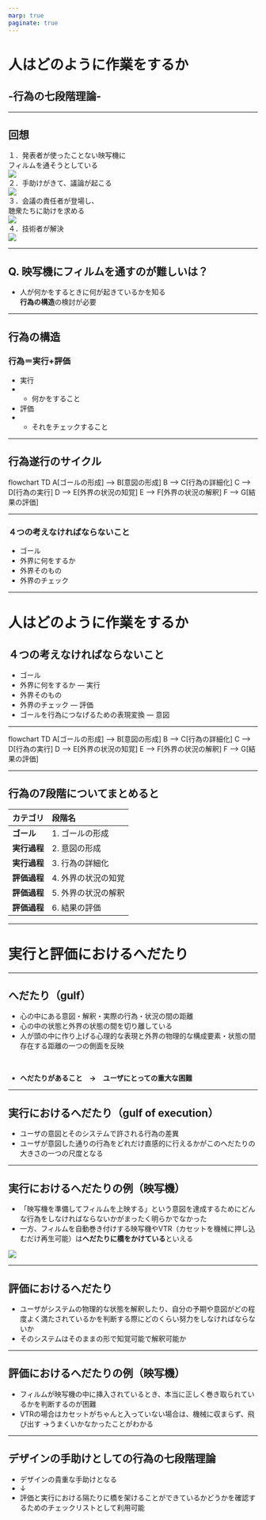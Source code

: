 ```yaml
---
marp: true
paginate: true
---
```

<script src="https://cdn.tailwindcss.com/3.0.16"></script>
<script>tailwind.config = { corePlugins: { preflight: false } }</script>



# 人はどのように作業をするか
## -行為の七段階理論-

---

## 回想

<div class = "flex justify-center justify-between mx-[80px] text-2xl">
  <div>
    <div>１．発表者が使ったことない映写機に</div>
    <div class="pl-[50px]">フィルムを通そうとしている</div>
    <img src="./img/S1.png" class="w-[150px] mx-auto mt-3" />
  </div>

  <div>
    <div>２．手助けがきて、議論が起こる  </div>
    <img src="./img/S1.png" class="w-[150px] mx-auto mt-10" />
  </div>
  
</div>

<div class = "flex justify-center justify-between mx-[80px] text-2xl mt-5">
  <div>
    <div>３．会議の責任者が登場し、</div>
    <div class="pl-[50px]">聴衆たちに助けを求める </div>
    <img src="./img/S1.png" class="w-[150px] translate-x-[130px] mt-3" />
  </div>

  <div class = "pr-[164px]">
    <div>４．技術者が解決</div>
    <img src="./img/S1.png" class="w-[150px] translate-x-[100px] mt-10" />
  </div>
</div>

<!-- 図にしたい .このままだとわかりにくい-->
---

## Q. 映写機にフィルムを通すのが難しいは？ 
- 人が何かをするときに何が起きているかを知る<br>**行為の構造**の検討が必要
<!-- 
なぜフィルムを通すのが困難だか、皆さん説明できますか？
ここでは、
 -->
---

## 行為の構造
### 行為＝**実行**+**評価**
- 実行
- -  何かをすること
- 評価
- - それをチェックすること
---
## 行為遂行のサイクル
<div class="flex justify-center items-center">
    <div class="mermaid">
flowchart TD
          A[ゴールの形成] --> B[意図の形成]
          B --> C[行為の詳細化]
          C --> D[行為の実行]
          D --> E[外界の状況の知覚]
          E --> F[外界の状況の解釈]
          F --> G[結果の評価]
  </div>
</div>

<script type="module">
import mermaid from 'https://cdn.jsdelivr.net/npm/mermaid@10.0.0/dist/mermaid.esm.min.mjs';
mermaid.initialize({
  startOnLoad: true,
  theme: "default",
  themeVariables: {
    fontSize: "20px",
  }
});
window.addEventListener('vscode.markdown.updateContent', function() { mermaid.init() });
</script>

---
### ４つの考えなければならないこと

- ゴール
- 外界に何をするか
- 外界そのもの
- 外界のチェック

---

# 人はどのように作業をするか

## ４つの考えなければならないこと

- ゴール
- 外界に何をするか ― 実行
- 外界そのもの
- 外界のチェック ― 評価
- ゴールを行為につなげるための表現変換 ― 意図


---

<div class="flex justify-center items-center ">
    <div class="mermaid">
      flowchart TD
          A[ゴールの形成] --> B[意図の形成]
          B --> C[行為の詳細化]
          C --> D[行為の実行]
          D --> E[外界の状況の知覚]
          E --> F[外界の状況の解釈]
          F --> G[結果の評価]
  </div>
</div>

<script type="module">
import mermaid from 'https://cdn.jsdelivr.net/npm/mermaid@10.0.0/dist/mermaid.esm.min.mjs';
mermaid.initialize({
  startOnLoad: true,
  theme: "default",
  themeVariables: {
    fontSize: "20px",
  }
});
window.addEventListener('vscode.markdown.updateContent', function() { mermaid.init() });
</script>
---
## 行為の7段階についてまとめると
<div class="flex justify-center items-center  ml-[10px]  mt-[1px] top-0">

| カテゴリ | 段階名 | 
| :------- | :----- |
| **ゴール** | 1. ゴールの形成 |  
| **実行過程**| 2. 意図の形成 
|  **実行過程**|3. 行為の詳細化 
|  **評価過程**| 4. 外界の状況の知覚 |
|  **評価過程**| 5. 外界の状況の解釈 |  
|  **評価過程**| 6. 結果の評価|  
</div>


---

# 実行と評価におけるへだたり

---

## へだたり（gulf）
- 心の中にある意図・解釈・実際の行為・状況の間の距離
- 心の中の状態と外界の状態の間を切り離している
- 人が頭の中に作り上げる心理的な表現と外界の物理的な構成要素・状態の間存在する距離の一つの側面を反映

<br>

- **へだたりがあること　→　ユーザにとっての重大な困難**

---

## 実行におけるへだたり（gulf of execution）

- ユーザの意図とそのシステムで許される行為の差異
- ユーザが意図した通りの行為をどれだけ直感的に行えるかがこのへだたりの大きさの一つの尺度となる

---
## 実行におけるへだたりの例（映写機）

- 「映写機を準備してフィルムを上映する」という意図を達成するためにどんな行為をしなければならないかがまったく明らかでなかった
- 一方、フィルムを自動巻き付けする映写機やVTR（カセットを機械に押し込むだけ再生可能）は**へだたりに橋をかけている**といえる
<img src="./img/gulf_of_exe_ex.svg" class="w-[600px]" />

---

## 評価におけるへだたり

- ユーザがシステムの物理的な状態を解釈したり、自分の予期や意図がどの程度よく満たされているかを判断する際にどのくらい努力をしなければならないか
- そのシステムはそのままの形で知覚可能で解釈可能か

---

## 評価におけるへだたりの例（映写機）

- フィルムが映写機の中に挿入されているとき、本当に正しく巻き取られているかを判断するのが困難
- VTRの場合はカセットがちゃんと入っていない場合は、機械に収まらず、飛び出す
→うまくいかなかったことがわかる

---

## デザインの手助けとしての行為の七段階理論

- デザインの貴重な手助けとなる
- ↓
- 評価と実行における隔たりに橋を架けることができているかどうかを確認するためのチェックリストとして利用可能
